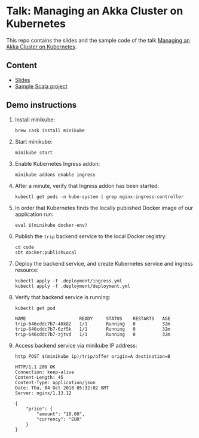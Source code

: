 # Talk: Managing an Akka Cluster on Kubernetes

This repo contains the slides and the sample code of the talk [Managing an Akka Cluster on Kubernetes](https://www.slideshare.net/markusjura/managing-an-akka-cluster-on-kubernetes-118274797).

## Content

* [Slides](slides/managing-akka-cluster-on-kubernetes-2018-08-15.pdf)
* [Sample Scala project](code)

## Demo instructions

1. Install minikube:
    ```
    brew cask install minikube
    ```
2. Start minikube:
    ```
    minikube start
    ```    
3. Enable Kubernetes Ingress addon:
    ```
    minikube addons enable ingress
    ```
4. After a minute, verify that Ingress addon has been started:
    ```
    kubectl get pods -n kube-system | grep nginx-ingress-controller
    ```
5. In order that Kubernetes finds the locally published Docker image of our application run:
    ```
    eval $(minikube docker-env)
    ```
6. Publish the `trip` backend service to the local Docker registry:
    ```
    cd code
    sbt docker:publishLocal
    ```
7. Deploy the backend service, and create Kubernetes service and ingress resource:
    ```
    kubectl apply -f .deployment/ingress.yml
    kubectl apply -f .deployment/deployment.yml
    ```
8. Verify that backend service is running:
    ```
    kubectl get pod

    NAME                    READY     STATUS    RESTARTS   AGE
    trip-646cddc7b7-46k82   1/1       Running   0          32m
    trip-646cddc7b7-6zf5k   1/1       Running   0          32m
    trip-646cddc7b7-zjtvd   1/1       Running   0          32m
    ```
9. Access backend service via minikube IP address:
    ```
    http POST $(minikube ip)/trip/offer origin=A destination=B

    HTTP/1.1 200 OK
    Connection: keep-alive
    Content-Length: 45
    Content-Type: application/json
    Date: Thu, 04 Oct 2018 05:32:02 GMT
    Server: nginx/1.13.12

    {
        "price": {
            "amount": "10.00",
            "currency": "EUR"
        }
    }
    ```
